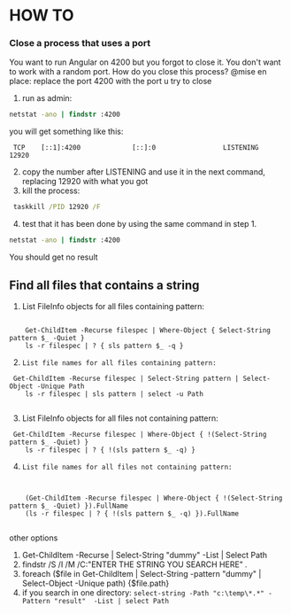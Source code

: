 # HOW TO
### Close a process that uses a port
You want to run Angular on 4200 but you forgot to close it. You don't want to work with a random port. How do you close this process?
@mise en place: replace the port 4200 with the port u try to close
1. run as admin:
```cmd
netstat -ano | findstr :4200
```
you will get something like this:   
```properties
 TCP    [::1]:4200             [::]:0                 LISTENING       12920
``` 
2. copy the number after LISTENING and use it in the next command, replacing 12920 with what you got
3. kill the process:
```cmd
 taskkill /PID 12920 /F
```

4. test that it has been done by using the same command in step 1. 
```cmd
netstat -ano | findstr :4200
```
You should get no result

## Find all files that contains a string
1. List FileInfo objects for all files containing pattern:
```

    Get-ChildItem -Recurse filespec | Where-Object { Select-String pattern $_ -Quiet }
    ls -r filespec | ? { sls pattern $_ -q }

```
2.     List file names for all files containing pattern:

```
 Get-ChildItem -Recurse filespec | Select-String pattern | Select-Object -Unique Path
    ls -r filespec | sls pattern | select -u Path


```
3.  List FileInfo objects for all files not containing pattern:


```
 Get-ChildItem -Recurse filespec | Where-Object { !(Select-String pattern $_ -Quiet) }
    ls -r filespec | ? { !(sls pattern $_ -q) }

```
4.     List file names for all files not containing pattern:

```
  

    (Get-ChildItem -Recurse filespec | Where-Object { !(Select-String pattern $_ -Quiet) }).FullName
    (ls -r filespec | ? { !(sls pattern $_ -q) }).FullName


```
other options
1. Get-ChildItem -Recurse | Select-String "dummy" -List | Select Path
2. findstr /S /I /M /C:"ENTER THE STRING YOU SEARCH HERE" *.*
3. foreach ($file in Get-ChildItem | Select-String -pattern "dummy" | Select-Object -Unique path) {$file.path}
4. if you search in one directory: `select-string -Path "c:\temp\*.*" -Pattern "result"  -List | select Path`
   

